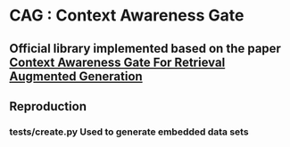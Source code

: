 # CAG : Context Awareness Gate

## Official library implemented based on the paper [Context Awareness Gate For Retrieval Augmented Generation](https://arxiv.org/abs/2411.16133)



## Reproduction
### tests/create.py Used to generate embedded data sets